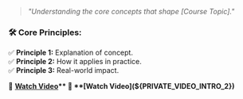 > *"Understanding the core concepts that shape [Course Topic]."*

### 🛠️ Core Principles:
✅ **Principle 1:** Explanation of concept.  
✅ **Principle 2:** How it applies in practice.  
✅ **Principle 3:** Real-world impact.

🎥 **[Watch Video](${PRIVATE_VIDEO_INTRO_1})**  
🎥 **[Watch Video](${PRIVATE_VIDEO_INTRO_2})**  
